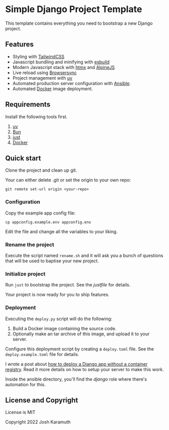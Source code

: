 # Simple Django Project Template

This template contains everything you need to bootstrap a new Django project.

## Features

- Styling with [TailwindCSS](https://tailwindcss.com)
- Javascript bundling and minifying with [esbuild](https://esbuild.github.io/)
- Modern Javascript stack with [htmx](https://htmx.org) and [AlpineJS](https://alpinejs.dev/)
- Live reload using [Browsersync](https://browsersync.io/)
- Project management with [uv](https://docs.astral.sh/uv/)
- Automated production server configuration with [Ansible](https://docs.ansible.com/).
- Automated [Docker](https://www.docker.com/) image deployment.

## Requirements

Install the following tools first.

1. [uv](https://astral.sh)
2. [Bun](https://bun.sh/)
3. [just](https://just.systems/man/en/introduction.html)
4. [Docker](https://www.docker.com/)

## Quick start

Clone the project and clean up git.

Your can either delete .git or set the origin to your own repo:

```shell
git remote set-url origin <your-repo>
```

### Configuration

Copy the example app config file:

```shell
cp appconfig.example.env appconfig.env
```

Edit the file and change all the variables to your liking.

### Rename the project

Execute the script named `rename.sh` and it will ask you a bunch of
questions that will be used to baptise your new project.

### Initialize project

Run `just` to bootstrap the project. See the _justfile_ for details.

Your project is now ready for you to ship features.

### Deployment

Executing the `deploy.py` script will do the following:

1. Build a Docker image containing the source code.
2. Optionally make an tar archive of this image, and upload it to your server.

Configure this deployment script by creating a `deploy.toml` file. See the `deploy.example.toml` file for details.

I wrote a post about [how to deploy a Django app without a container
registry](https://joshkaramuth.com/blog/deploy-container-no-registry/). Read it more details on how to setup your server to make this work.

Inside the ansible directory, you'll find the _django_ role where there's automation for this.

## License and Copyright

License is MIT

Copyright 2022 Josh Karamuth
